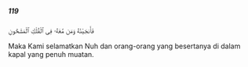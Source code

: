 ##### 119

<span class="ayah">فَأَنجَيْنَٰهُ وَمَن مَّعَهُۥ فِى ٱلْفُلْكِ ٱلْمَشْحُونِ</span>

<span class="ayah_translation">Maka Kami selamatkan Nuh dan orang-orang yang besertanya di dalam kapal yang penuh muatan.</span>
